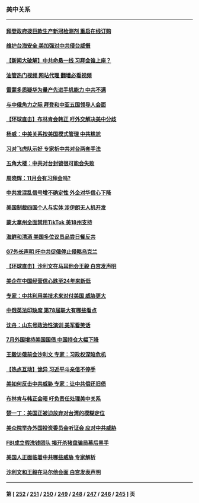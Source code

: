 ### 美中关系
---
#### [拜登政府拨巨款生产新冠检测剂 重启在线订购](../../pages/nf1412576/n14078082.md?09211245) 
#### [维护台海安全 美加强对中共侵台威慑](../../pages/nf1412576/n14077991.md?09211245) 
#### [【新闻大破解】中共命悬一线 习拜会谁上座？](../../pages/nf1412576/n14077937.md?09211245) 
#### [油管热门视频 网站代理 翻墙必看视频](http://138.2.39.72:81/youtube.html?epic-marker?09211245)
#### [雷蒙多质疑华为量产先进手机能力 中共不满](../../pages/nf1412576/n14077863.md?09211245) 
#### [与中俄角力之际 拜登和中亚五国领导人会面](../../pages/nf1412576/n14077919.md?09211245) 
#### [【环球直击】布林肯会韩正 吁外交解决美中分歧](../../pages/nf1412576/n14076781.md?09211245) 
#### [杨威：中美关系按美国模式管理 中共尴尬](../../pages/nf1412576/n14077238.md?09211245) 
#### [习对飞虎队示好 专家析中共对台两套手法](../../pages/nf1412576/n14076991.md?09211245) 
#### [五角大楼：中共对台封锁很可能会失败](../../pages/nf1412576/n14077076.md?09211245) 
#### [周晓辉：11月会有习拜会吗?](../../pages/nf1412576/n14076945.md?09211245) 
#### [中共发混乱信号增不确定性 外企对华信心下降](../../pages/nf1412576/n14077017.md?09211245) 
#### [美国制裁四国个人与实体 涉伊朗无人机开发](../../pages/nf1412576/n14077046.md?09211245) 
#### [蒙大拿州全面禁用TikTok 美18州支持](../../pages/nf1412576/n14076876.md?09211245) 
#### [海鲜和清酒 美国多位议员品尝日餐反共](../../pages/nf1412576/n14076981.md?09211245) 
#### [G7外长声明 吁中共促俄停止侵略乌克兰](../../pages/nf1412576/n14076930.md?09211245) 
#### [【环球直击】沙利文在马耳他会王毅 白宫发声明](../../pages/nf1412576/n14076106.md?09211245) 
#### [美企在中国经营信心跌至24年来新低](../../pages/nf1412576/n14076684.md?09211245) 
#### [专家：中共利用美技术来对付美国 威胁更大](../../pages/nf1412576/n14076656.md?09211245) 
#### [中俄英法印缺席 第78届联大有哪些看点](../../pages/nf1412576/n14076611.md?09211245) 
#### [沈舟：山东号政治性演训 美军看笑话](../../pages/nf1412576/n14076537.md?09211245) 
#### [7月外国增持美国国债 中国持仓大幅下降](../../pages/nf1412576/n14076524.md?09211245) 
#### [王毅访俄前会沙利文 专家：习政权深陷危机](../../pages/nf1412576/n14076307.md?09211245) 
#### [【热点互动】诡异 习近平斗亲信不停手](../../pages/nf1412576/n14076452.md?09211245) 
#### [美如何反击中共威胁 专家：让中共偿还旧债](../../pages/nf1412576/n14076512.md?09211245) 
#### [布林肯与韩正会晤 吁负责任处理美中关系](../../pages/nf1412576/n14076489.md?09211245) 
#### [楚一丁：美国正被迫放弃对台湾的模糊定位](../../pages/nf1412576/n14076441.md?09211245) 
#### [美众院举办外国投资委员会听证会 应对中共威胁](../../pages/nf1412576/n14075916.md?09211245) 
#### [FBI成立假洗钱团队 揭开杀猪盘骗局幕后黑手](../../pages/nf1412576/n14075950.md?09211245) 
#### [美国人正面临着中共哪些威胁 专家解析](../../pages/nf1412576/n14075918.md?09211245) 
#### [沙利文和王毅在马尔他会面 白宫发表声明](../../pages/nf1412576/n14075654.md?09211245) 

---
#### 第 [ [252](./252.md?09211245) / [251](./251.md?09211245) / [250](./250.md?09211245) / [249](./249.md?09211245) / [248](./248.md?09211245) / [247](./247.md?09211245) / [246](./246.md?09211245) / [245](./245.md?09211245) ] 页
